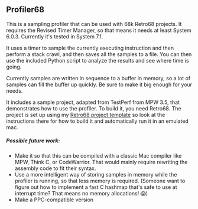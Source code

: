 ## Profiler68

This is a sampling profiler that can be used with 68k Retro68 projects. It requires the Revised Timer Manager, so that means it needs at least System 6.0.3. Currently it's tested in System 7.1.

It uses a timer to sample the currently executing instruction and then perform a stack crawl, and then saves all the samples to a file. You can then use the included Python script to analyze the results and see where time is going.

Currently samples are written in sequence to a buffer in memory, so a lot of samples can fill the buffer up quickly. Be sure to make it big enough for your needs.

It includes a sample project, adapted from TestPerf from MPW 3.5, that demonstrates how to use the profiler. To build it, you need Retro68. The project is set up using my [Retro68 project template](https://github.com/briankendall/macintosh-dev-template) so look at the instructions there for how to build it and automatically run it in an emulated mac.

##### Possible future work:

- Make it so that this can be compiled with a classic Mac compiler like MPW, Think C, or CodeWarrior. That would mainly require rewriting the assembly code to fit their syntax.
- Use a more intelligent way of storing samples in memory while the profiler is running, so that less memory is required. (Someone want to figure out how to implement a fast C hashmap that's safe to use at interrupt time? That means no memory allocations! 😱)
- Make a PPC-compatible version